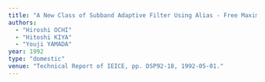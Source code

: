 ```yaml
---
title: "A New Class of Subband Adaptive Filter Using Alias - Free Maximally Decimated DFT - bank"
authors:
  - "Hiroshi OCHI"
  - "Hitoshi KIYA"
  - "Youji YAMADA"
year: 1992
type: "domestic"
venue: "Technical Report of IEICE, pp. DSP92-18, 1992-05-01."
---
```


